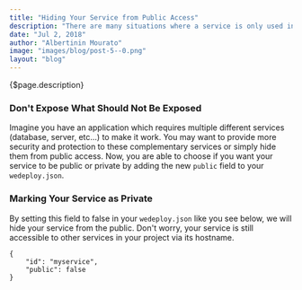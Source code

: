 ```yaml
---
title: "Hiding Your Service from Public Access"
description: "There are many situations where a service is only used inside a project. In these cases, you may not want these services to be accessible by guests. Now you can hide any service you want by adding a new field to your wedeploy.json"
date: "Jul 2, 2018"
author: "Albertinin Mourato"
image: "images/blog/post-5--0.png"
layout: "blog"
---
```


<article>

{$page.description}

### Don't Expose What Should Not Be Exposed

Imagine you have an application which requires multiple different services (database, server, etc...) to make it work. You may want to provide more security and protection to these complementary services or simply hide them from public access. Now, you are able to choose if you want your service to be public or private by adding the new `public` field to your `wedeploy.json`.

### Marking Your Service as Private

By setting this field to false in your `wedeploy.json` like you see below, we will hide your service from the public. Don't worry, your service is still accessible to other services in your project via its hostname.

```application/json
{
    "id": "myservice",
    "public": false
}
```

</article>